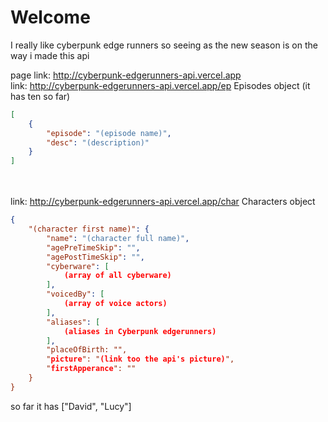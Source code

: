 # Welcome
I really like cyberpunk edge runners so seeing as the new season is on the way i made this api <br>

page link: http://cyberpunk-edgerunners-api.vercel.app
<br>
link: http://cyberpunk-edgerunners-api.vercel.app/ep
Episodes object (it has ten so far)
```json
[
    {
        "episode": "(episode name)",
        "desc": "(description)"
    }
]
```
<br> <br>
link: http://cyberpunk-edgerunners-api.vercel.app/char
Characters object
```json
{
    "(character first name)": {
        "name": "(character full name)",
        "agePreTimeSkip": "",
        "agePostTimeSkip": "",
        "cyberware": [
            (array of all cyberware)
        ],
        "voicedBy": [
            (array of voice actors)
        ],
        "aliases": [
            (aliases in Cyberpunk edgerunners)
        ],
        "placeOfBirth: "",
        "picture": "(link too the api's picture)",
        "firstApperance": ""
    }
}
```
so far it has ["David", "Lucy"]
